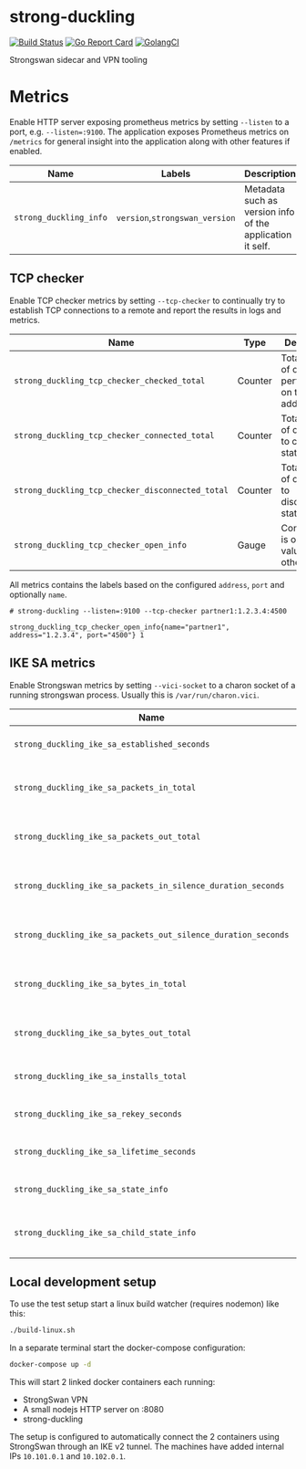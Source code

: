 # strong-duckling

[![Build Status](https://travis-ci.com/lunarway/release-manager.svg?branch=master)](https://travis-ci.com/lunarway/strong-duckling)
[![Go Report Card](https://goreportcard.com/badge/github.com/lunarway/release-manager)](https://goreportcard.com/report/github.com/lunarway/strong-duckling)
[![GolangCI](https://golangci.com/badges/github.com/lunarway/strong-duckling.svg)](https://golangci.com/r/github.com/lunarway/strong-duckling)

Strongswan sidecar and VPN tooling

# Metrics

Enable HTTP server exposing prometheus metrics by setting `--listen` to a port, e.g. `--listen=:9100`.
The application exposes Prometheus metrics on `/metrics` for general insight into the application along with other features if enabled.

| Name                   | Labels                         | Description                                               |
| ---------------------- | ------------------------------ | --------------------------------------------------------- |
| `strong_duckling_info` | `version`,`strongswan_version` | Metadata such as version info of the application it self. |

## TCP checker

Enable TCP checker metrics by setting `--tcp-checker` to continually try to establish TCP connections to a remote and report the results in logs and metrics.

| Name                                             | Type    | Description                                     |
| ------------------------------------------------ | ------- | ----------------------------------------------- |
| `strong_duckling_tcp_checker_checked_total`      | Counter | Total number of checks performed on the address |
| `strong_duckling_tcp_checker_connected_total`    | Counter | Total number of changes to connected state      |
| `strong_duckling_tcp_checker_disconnected_total` | Counter | Total number of changes to disconnected state   |
| `strong_duckling_tcp_checker_open_info`          | Gauge   | Connection is open if value 1 otherwise 0       |

All metrics contains the labels based on the configured `address`, `port` and optionally `name`.

```
# strong-duckling --listen=:9100 --tcp-checker partner1:1.2.3.4:4500

strong_duckling_tcp_checker_open_info{name="partner1", address="1.2.3.4", port="4500"} 1
```

## IKE SA metrics

Enable Strongswan metrics by setting `--vici-socket` to a charon socket of a running strongswan process.
Usually this is `/var/run/charon.vici`.

| Name                                                          | Type      | Labels | Description                              |
| ------------------------------------------------------------- | --------- | ------ | ---------------------------------------- |
| `strong_duckling_ike_sa_established_seconds`                  | Gauge     |        | Time the SA have been established        |
| `strong_duckling_ike_sa_packets_in_total`                     | Counter   |        | Total number of received packets         |
| `strong_duckling_ike_sa_packets_out_total`                    | Counter   |        | Total number of transmitted packets      |
| `strong_duckling_ike_sa_packets_in_silence_duration_seconds`  | Histogram |        | Duration of silences between packets in  |
| `strong_duckling_ike_sa_packets_out_silence_duration_seconds` | Histogram |        | Duration of silences between packets out |
| `strong_duckling_ike_sa_bytes_in_total`                       | Counter   |        | Total number of received bytes           |
| `strong_duckling_ike_sa_bytes_out_total`                      | Counter   |        | Total number of transmitted bytes        |
| `strong_duckling_ike_sa_installs_total`                       | Counter   |        | Total number of SA installs              |
| `strong_duckling_ike_sa_rekey_seconds`                        | Histogram |        | Duration between re-keying               |
| `strong_duckling_ike_sa_lifetime_seconds`                     | Histogram |        | Duration of child SA connections         |
| `strong_duckling_ike_sa_state_info`                           | Gauge     |        | Metadata on the state of the SA          |
| `strong_duckling_ike_sa_child_state_info`                     | Gauge     |        | Metadata on the state of the child SA    |

## Local development setup

To use the test setup start a linux build watcher (requires nodemon) like this:

```bash
./build-linux.sh
```

In a separate terminal start the docker-compose configuration:

```bash
docker-compose up -d
```

This will start 2 linked docker containers each running:

- StrongSwan VPN
- A small nodejs HTTP server on :8080
- strong-duckling

The setup is configured to automatically connect the 2 containers using StrongSwan through an IKE v2 tunnel. The machines have added internal IPs `10.101.0.1` and `10.102.0.1`.

